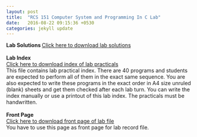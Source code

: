 ```yaml
---
layout: post
title:  "RCS 151 Computer System and Programming In C Lab"
date:   2016-08-22 09:15:36 +0530
categories: jekyll update
---
```


<strong> Lab Solutions </strong>
<a href="http://anubhavpatrick.github.io/CSP%20Lab%20Solutions.pdf">Click here to download lab solutions </a><br><br>
<strong> Lab Index  </strong><br>
<a href="http://anubhavpatrick.github.io/index_for_lab.doc"> Click here to download index of lab practicals </a><br>
This file contains lab practical index. There are 40 programs and students are expected to perform all of them in the exact same sequence. You are also expected to write these programs in the exact order in A4 size unruled (blank) sheets and get them checked after each lab turn. You
can write the index manually or use a printout of this lab index. The practicals must be handwritten.<br><br>
<strong>Front Page </strong><br>
<a href="http://anubhavpatrick.github.io/front_page_for_practical_file.doc"> Click here to download front page of lab file </a><br>
You have to use this page as front page for lab record file.

